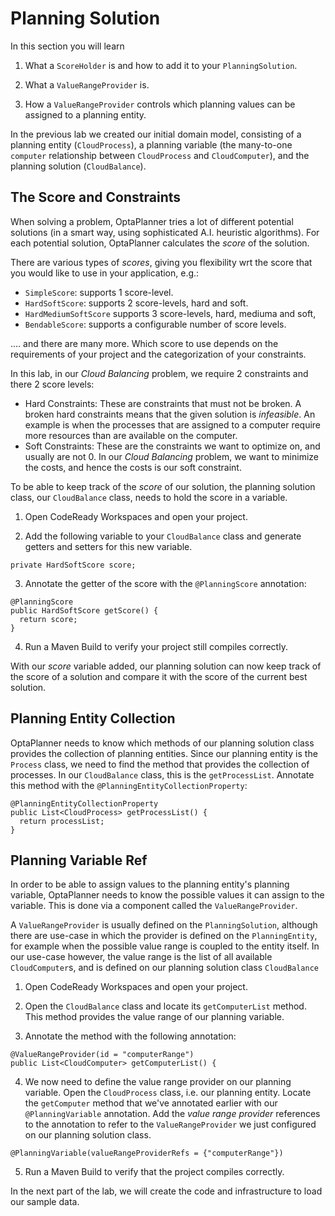 
# Planning Solution

In this section you will learn

1. What a `ScoreHolder` is and how to add it to your `PlanningSolution`.

2. What a `ValueRangeProvider` is.

3. How a `ValueRangeProvider` controls which planning values can be assigned to a planning entity.

In the previous lab we created our initial domain model, consisting of a planning entity (`CloudProcess`), a planning variable (the many-to-one `computer` relationship between `CloudProcess` and `CloudComputer`), and the planning solution (`CloudBalance`).

## The Score and Constraints

When solving a problem, OptaPlanner tries a lot of different potential solutions (in a smart way, using sophisticated A.I. heuristic algorithms). For each potential solution, OptaPlanner calculates the _score_ of the solution.

There are various types of _scores_, giving you flexibility wrt the score that you would like to use in your application, e.g.:

- `SimpleScore`: supports 1 score-level.
- `HardSoftScore`: supports 2 score-levels, hard and soft.
- `HardMediumSoftScore` supports 3 score-levels, hard, mediuma and soft,
- `BendableScore`: supports a configurable number of score levels.

.... and there are many more. Which score to use depends on the requirements of your project and the categorization of your constraints.

In this lab, in our _Cloud Balancing_ problem, we require 2 constraints and there 2 score levels:

- Hard Constraints: These are constraints that must not be broken. A broken hard constraints means that the given solution is _infeasible_. An example is when the processes that are assigned to a computer require more resources than are available on the computer.
- Soft Constraints: These are the constraints we want to optimize on, and usually are not 0. In our _Cloud Balancing_ problem, we want to minimize the costs, and hence the costs is our soft constraint.


To be able to keep track of the _score_ of our solution, the planning solution class, our `CloudBalance` class, needs to hold the score in a variable.

1. Open CodeReady Workspaces and open your project.

2. Add the following variable to your `CloudBalance` class and generate getters and setters for this new variable.

```
private HardSoftScore score;
```
3. Annotate the getter of the score with the `@PlanningScore` annotation:

```
@PlanningScore
public HardSoftScore getScore() {
  return score;
}
```

4. Run a Maven Build to verify your project still compiles correctly.

With our _score_ variable added, our planning solution can now keep track of the score of a solution and compare it with the score of the current best solution.

## Planning Entity Collection

OptaPlanner needs to know which methods of our planning solution class provides the collection of planning entities. Since our planning entity is the `Process` class, we need to find the method that provides the collection of processes. In our `CloudBalance` class, this is the `getProcessList`. Annotate this method with the `@PlanningEntityCollectionProperty`:

```
@PlanningEntityCollectionProperty
public List<CloudProcess> getProcessList() {
  return processList;
}
```

## Planning Variable Ref

In order to be able to assign values to the planning entity's planning variable, OptaPlanner needs to know the possible values it can assign to the variable. This is done via a component called the `ValueRangeProvider`.

A `ValueRangeProvider` is usually defined on the `PlanningSolution`, although there are use-case in which the provider is defined on the `PlanningEntity`, for example when the possible value range is coupled to the entity itself. In our use-case however, the value range is the list of all available `CloudComputer`s, and is defined on our planning solution class `CloudBalance`

1. Open CodeReady Workspaces and open your project.

2. Open the `CloudBalance` class and locate its `getComputerList` method. This method provides the value range of our planning variable.

3. Annotate the method with the following annotation:
```
@ValueRangeProvider(id = "computerRange")
public List<CloudComputer> getComputerList() {
```

4. We now need to define the value range provider on our planning variable. Open the `CloudProcess` class, i.e. our planning entity. Locate the `getComputer` method that we've annotated earlier with our `@PlanningVariable` annotation. Add the _value range provider_ references to the annotation to refer to the `ValueRangeProvider` we just configured on our planning solution class.
```
@PlanningVariable(valueRangeProviderRefs = {"computerRange"})
```

5. Run a Maven Build to verify that the project compiles correctly.

In the next part of the lab, we will create the code and infrastructure to load our sample data.
